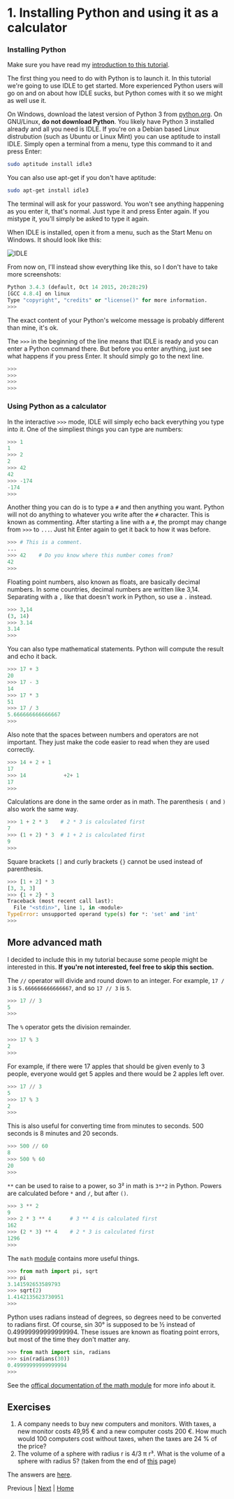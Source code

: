 # 1. Installing Python and using it as a calculator

### Installing Python

Make sure you have read my [introduction to this tutorial](README.md).

The first thing you need to do with Python is to launch it. In this tutorial we're going to use IDLE to get started. More experienced Python users will go on and on about how IDLE sucks, but Python comes with it so we might as well use it.

On Windows, download the latest version of Python 3 from [python.org](https://www.python.org/downloads/). On GNU/Linux, **do not download Python**. You likely have Python 3 installed already and all you need is IDLE. If you're on a Debian based Linux distrubution (such as Ubuntu or Linux Mint) you can use aptitude to install IDLE. Simply open a terminal from a menu, type this command to it and press Enter:

```sh
sudo aptitude install idle3
```    

You can also use apt-get if you don't have aptitude:

```sh
sudo apt-get install idle3
```

The terminal will ask for your password. You won't see anything happening as you enter it, that's normal. Just type it and press Enter again. If you mistype it, you'll simply be asked to type it again.

When IDLE is installed, open it from a menu, such as the Start Menu on Windows. It should look like this:

![IDLE](idle.png)

From now on, I'll instead show everything like this, so I don't have to take more screenshots:

```py
Python 3.4.3 (default, Oct 14 2015, 20:28:29) 
[GCC 4.8.4] on linux
Type "copyright", "credits" or "license()" for more information.
>>>
```

The exact content of your Python's welcome message is probably different than mine, it's ok.

The `>>>` in the beginning of the line means that IDLE is ready and you can enter a Python command there. But before you enter anything, just see what happens if you press Enter. It should simply go to the next line.

```py
>>>
>>>
>>>
>>>
```

### Using Python as a calculator

In the interactive `>>>` mode, IDLE will simply echo back everything you type into it. One of the simpliest things you can type are numbers:

```py
>>> 1
1
>>> 2
2
>>> 42
42
>>> -174
-174
>>>
```

Another thing you can do is to type a `#` and then anything you want. Python will not do anything to whatever you write after the `#` character. This is known as commenting. After starting a line with a `#`, the prompt may change from `>>>` to `...`. Just hit Enter again to get it back to how it was before.

```py
>>> # This is a comment.
... 
>>> 42    # Do you know where this number comes from?
42
>>>
```

Floating point numbers, also known as floats, are basically decimal numbers. In some countries, decimal numbers are written like 3,14. Separating with a `,` like that doesn't work in Python, so use a `.` instead.

```py
>>> 3,14
(3, 14)
>>> 3.14
3.14
>>>
```

You can also type mathematical statements. Python will compute the result and echo it back.

```py
>>> 17 + 3
20
>>> 17 - 3
14
>>> 17 * 3
51
>>> 17 / 3
5.666666666666667
>>>
```

Also note that the spaces between numbers and operators are not important. They just make the code easier to read when they are used correctly.

```py
>>> 14 + 2 + 1
17
>>> 14            +2+ 1
17
>>>
```

Calculations are done in the same order as in math. The parenthesis `(` and `)` also work the same way.

```py
>>> 1 + 2 * 3    # 2 * 3 is calculated first
7
>>> (1 + 2) * 3  # 1 + 2 is calculated first
9
>>>
```

Square brackets `[]` and curly brackets `{}` cannot be used instead of parenthesis.

```py
>>> [1 + 2] * 3
[3, 3, 3]
>>> {1 + 2} * 3
Traceback (most recent call last):
  File "<stdin>", line 1, in <module>
TypeError: unsupported operand type(s) for *: 'set' and 'int'
>>> 
```

## More advanced math

I decided to include this in my tutorial because some people might be interested in this. **If you're not interested, feel free to skip this section.**

The `//` operator will divide and round down to an integer. For example, `17 / 3` is `5.666666666666667`, and so `17 // 3` is `5`.

```py
>>> 17 // 3
5
>>>
```

The `%` operator gets the division remainder.

```py
>>> 17 % 3
2
>>>
```

For example, if there were 17 apples that should be given evenly to 3 people, everyone would get 5 apples and there would be 2 apples left over.

```py
>>> 17 // 3
5
>>> 17 % 3
2
>>>
```

This is also useful for converting time from minutes to seconds. 500 seconds is 8 minutes and 20 seconds.

```py
>>> 500 // 60
8
>>> 500 % 60
20
>>>
```

`**` can be used to raise to a power, so 3² in math is `3**2` in Python. Powers are calculated before `*` and `/`, but after `()`.

```py
>>> 3 ** 2
9
>>> 2 * 3 ** 4      # 3 ** 4 is calculated first
162
>>> (2 * 3) ** 4    # 2 * 3 is calculated first
1296
>>>
```
The `math` [module](TODO) contains more useful things.

```py
>>> from math import pi, sqrt
>>> pi
3.141592653589793
>>> sqrt(2)
1.4142135623730951
>>>
```

Python uses radians instead of degrees, so degrees need to be converted to radians first. Of course, sin 30° is supposed to be ½ instead of 0.49999999999999994. These issues are known as floating point errors, but most of the time they don't matter any.

```py
>>> from math import sin, radians
>>> sin(radians(30))
0.49999999999999994
>>>
```

See the [offical documentation of the math module](https://docs.python.org/3/library/math.html) for more info about it.

## Exercises

1. A company needs to buy new computers and monitors. With taxes, a new monitor costs 49,95 € and a new computer costs 200 €. How much would 100 computers cost without taxes, when the taxes are 24 % of the price?
2. The volume of a sphere with radius r is 4/3 π r³. What is the volume of a sphere with radius 5? (taken from the end of [this](http://www.greenteapress.com/thinkpython/html/thinkpython003.html) page)

The answers are [here](answers.md).

Previous | [Next](2.md) | [Home](README.md)
